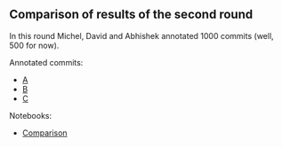 ## Comparison of results of the second round

In this round Michel, David and Abhishek annotated 1000 commits (well, 500 for now).

Annotated commits:

* [A](annotations_Michel.csv)
* [B](annotations_Abhishek.csv)
* [C](annotations_David.csv)

Notebooks:

* [Comparison](Comparison.ipynb)


